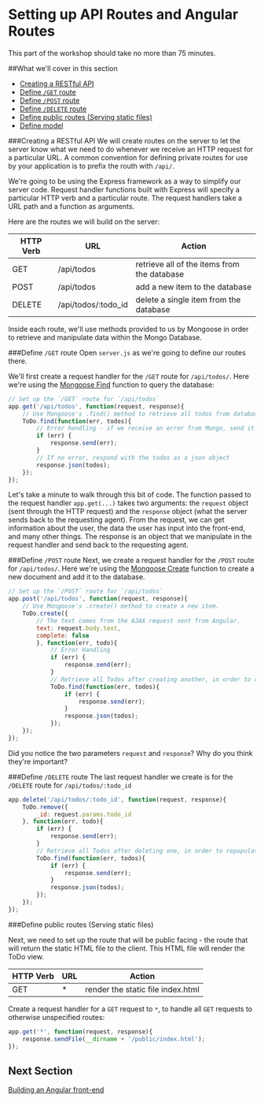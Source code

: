 # Setting up API Routes and Angular Routes
This part of the workshop should take no more than 75 minutes.

##What we'll cover in this section
+   [Creating a RESTful API](#creating-a-restful-api) 
+   [Define `/GET` route](#define-get-route)
+   [Define `/POST` route](#define-post-route)
+   [Define `/DELETE` route](#define-delete-route)
+   [Define public routes (Serving static files)](#define-public-routes-serving-static-files)
+   [Define model](#define-model)

###Creating a RESTful API
We will create routes on the server to let the server know what we need to do whenever we receive an HTTP request for a particular URL. A common convention for defining private routes for use by your application is to prefix the routh with `/api/`.

We're going to be using the Express framework as a way to simplify our server code. Request handler functions built with Express will specify a particular HTTP verb and a particular route. The request handlers take a URL path and a function as arguments. 

Here are the routes we will build on the server:

|HTTP Verb| URL | Action  |
|---|---|---|
| GET  | /api/todos   | retrieve all of the items from the database  |
| POST |  /api/todos |  add a new item to the database |
| DELETE | /api/todos/:todo_id   |  delete a single item from the database |

Inside each route, we'll use methods provided to us by Mongoose in order to retrieve and manipulate data within the Mongo Database.

###Define `/GET` route
Open `server.js` as we're going to define our routes there.

We'll first create a request handler for the `/GET` route for `/api/todos/`. Here we're using the [Mongoose Find](http://mongoosejs.com/docs/queries.html) function to query the database:

```javascript
// Set up the `/GET` route for `/api/todos`
app.get('/api/todos', function(request, response){
	// Use Mongoose's .find() method to retrieve all todos from database
   	ToDo.find(function(err, todos){
      	// Error handling - if we receive an error from Mongo, send it back as a response. Nothing after res.send(err) will execute
       	if (err) {
         	response.send(err);
        }
       	// If no error, respond with the todos as a json object
        response.json(todos);
   	});
});
```

Let's take a minute to walk through this bit of code. The function passed to the request handler `app.get(...)` takes two arguments: the `request` object (sent through the HTTP request) and the `response` object (what the server sends back to the requesting agent). From the request, we can get information about the user, the data the user has input into the front-end, and many other things. The response is an object that we manipulate in the request handler and send back to the requesting agent.

###Define `/POST` route
Next, we create a request handler for the `/POST` route for `/api/todos/`. Here we're using the [Mongoose Create](http://mongoosejs.com/docs/models.html) function to create a new document and add it to the database.

```javascript
// Set up the `/POST` route for `/api/todos`
app.post('/api/todos', function(request, response){
  	// Use Mongoose's .create() method to create a new item. 
  	ToDo.create({
      	// The text comes from the AJAX request sent from Angular.
       	text: request.body.text,
        complete: false
   		}, function(err, todo){
        	// Error Handling
           	if (err) { 
             	response.send(err); 
        	}
         	// Retrieve all Todos after creating another, in order to repopulate the entire list on the page
            ToDo.find(function(err, todos){
               	if (err) {
                  	response.send(err);
                }
               	response.json(todos);
          	});
    });
});
 ```
 
Did you notice the two parameters `request` and `response`? Why do you think they're important?

###Define `/DELETE` route
The last request handler we create is for the `/DELETE` route for `/api/todos/:todo_id`

```javascript
app.delete('/api/todos/:todo_id', function(request, response){
	ToDo.remove({
   		_id: request.params.todo_id
    }, function(err, todo){
      	if (err) {
        	response.send(err);
      	}
      	// Retrieve all Todos after deleting one, in order to repopulate the entire list on the page
      	ToDo.find(function(err, todos){
        	if (err) {
          		response.send(err);
        	}
        	response.json(todos);
      	});
    });
});
```
###Define public routes (Serving static files)

Next, we need to set up the route that will be public facing - the route that will return the static HTML file to the client. This HTML file will render the ToDo view.

|HTTP Verb| URL | Action  |
|---|---|---|
| GET  | * | render the static file index.html  |

Create a request handler for a `GET` request to `*`, to handle all `GET` requests to otherwise unspecified routes: 

```javascript
app.get('*', function(request, response){
    response.sendFile(__dirname + '/public/index.html');
});
```

## Next Section

[Building an Angular front-end](./branch2.md)

